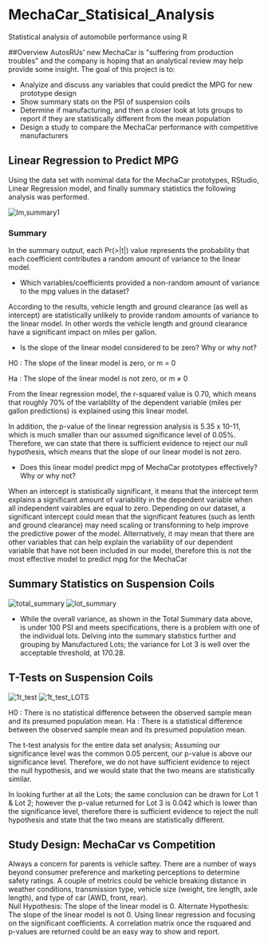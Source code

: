 # MechaCar_Statisical_Analysis
Statistical analysis of automobile performance using R

##Overview
AutosRUs' new MechaCar is "suffering from production troubles" and the company is hoping that an analytical review may help provide some insight. The goal of this project is to:

- Analyize and discuss any variables that could predict the MPG for new prototype design
- Show summary stats on the PSI of suspension coils
- Determine if manufacturing, and then a closer look at lots groups to report if they are statistically different from the mean population
- Design a study to compare the MechaCar performance with competitive manufacturers

## Linear Regression to Predict MPG

Using the data set with nomimal data for the MechaCar prototypes, RStudio, Linear Regression model, and finally summary statistics the following analysis was performed.

![lm,summary1](https://user-images.githubusercontent.com/102183530/179433963-34865812-bc6e-4188-afda-7e27ee7c7490.png)

### Summary
In the summary output, each Pr(>|t|) value represents the probability that each coefficient contributes a random amount of variance to the linear model.  

- Which variables/coefficients provided a non-random amount of variance to the mpg values in the dataset?

According to the results, vehicle length and ground clearance (as well as intercept) are statistically unlikely to provide random amounts of variance to  the linear model. In other words the vehicle length and ground clearance have a significant impact on miles per gallon.

- Is the slope of the linear model considered to be zero? Why or why not?

H0 : The slope of the linear model is zero, or m = 0

Ha : The slope of the linear model is not zero, or m ≠ 0

From the linear regression model, the r-squared value is 0.70, which means that roughly 70% of the variablilty of the dependent variable (miles per gallon predictions) is explained using this linear model. 

In addition, the p-value of the linear regression analysis is 5.35 x 10-11, which is much smaller than our assumed significance level of 0.05%. Therefore, we can state that there is sufficient evidence to reject our null hypothesis, which means that the slope of our linear model is not zero.

- Does this linear model predict mpg of MechaCar prototypes effectively? Why or why not?

When an intercept is statistically significant, it means that the intercept term explains a significant amount of variability in the dependent variable when all independent vairables are equal to zero. Depending on our dataset, a significant intercept could mean that the significant features (such as lenth and ground clearance) may need scaling or transforming to help improve the predictive power of the model. Alternatively, it may mean that there are other variables that can help explain the variability of our dependent variable that have not been included in our model, therefore this is not the most effective model to predict mpg for the MechaCar

## Summary Statistics on Suspension Coils
![total_summary](https://user-images.githubusercontent.com/102183530/179436600-f97d1c62-d178-491c-979a-5e0dde5cb2bf.png)
![lot_summary](https://user-images.githubusercontent.com/102183530/179436588-4e618b1b-066a-4f45-ae15-af394e4dce87.png)
- While the overall variance, as shown in the Total Summary data above, is under 100 PSI and meets specifications, there is a problem with one of the individual lots. Delving into the summary statistics further and grouping by Manufactured Lots; the variance for Lot 3 is well over the acceptable threshold, at 170.28.

## T-Tests on Suspension Coils
![1t_test](https://user-images.githubusercontent.com/102183530/179438191-894da62a-a283-4e01-b088-6d3fe46f5182.png)
![1t_test_LOTS](https://user-images.githubusercontent.com/102183530/179438205-a5910fbb-1734-4c7a-ad52-285fa224e263.png)

H0 : There is no statistical difference between the observed sample mean and its presumed population mean.
Ha : There is a statistical difference between the observed sample mean and its presumed population mean.

The t-test analysis for the entire data set analysis; Assuming our significance level was the common 0.05 percent, our p-value is above our significance level. Therefore, we do not have sufficient evidence to reject the null hypothesis, and we would state that the two means are statistically similar.

In looking further at all the Lots; the same conclusion can be drawn for Lot 1 & Lot 2; however the p-value returned for Lot 3 is 0.042 which is lower than the significance level, therefore there is sufficient evidence to reject the null hypothesis and state that the two means are statistically different.

## Study Design: MechaCar vs Competition

Always a concern for parents is vehicle saftey.  There are a number of ways beyond consumer preference and marketing perceptions to determine safety ratings.  A couple of metrics could be vehicle breaking distance in weather conditions, transmission type, vehicle size (weight, tire length, axle length), and type of car (AWD, front, rear).  
Null Hypothesis: The slope of the linear model is 0.
Alternate Hypothesis: The slope of the linear model is not 0.
Using linear regression and focusing on the significant coefficients.  A correlation matrix once the rsquared and p-values are returned could be an easy way to show and report.

